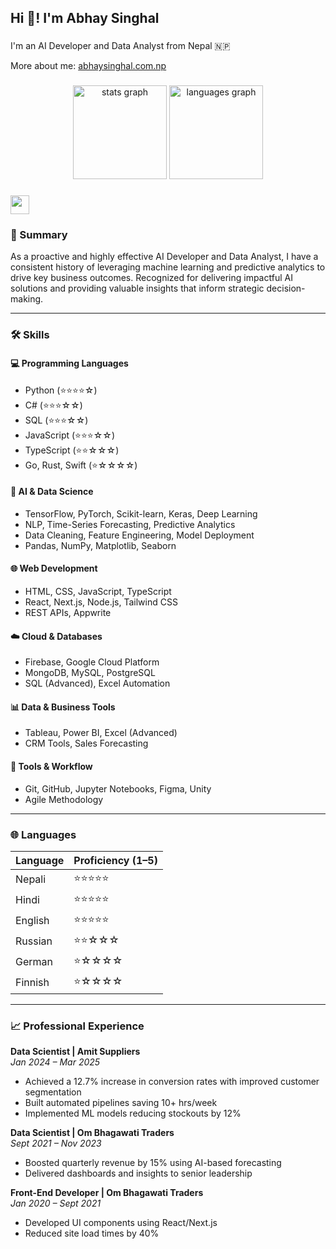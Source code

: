 <h2 align="left">Hi 👋! I'm Abhay Singhal</h2>

###

<p align="left">I'm an AI Developer and Data Analyst from Nepal 🇳🇵</p>

More about me: [abhaysinghal.com.np](https://abhaysinghal.com.np)

###

<div align="center">
  <img src="https://github-readme-stats.vercel.app/api?username=abhaysinghal126&hide_title=false&hide_rank=false&show_icons=true&include_all_commits=true&count_private=true&theme=dracula&locale=en&hide_border=false" height="150" alt="stats graph"  />
  <img src="https://github-readme-stats.vercel.app/api/top-langs?username=abhaysinghal126&locale=en&layout=compact&card_width=320&langs_count=5&theme=dracula&hide_border=false" height="150" alt="languages graph"  />
</div>

###

<div align="left">
  <img src="https://skillicons.dev/icons?i=py,cs,cpp,js,ts,nodejs,react,nextjs,html,css,tailwind,unity,tensorflow,pytorch,keras,sklearn,figma,firebase,sql,mongodb,mysql,postgresql,git,github,gcp,jupyter,tableau,pandas,numpy,matplotlib,seaborn,vscode" height="30" />
</div>

###

### 💼 Summary
As a proactive and highly effective AI Developer and Data Analyst, I have a consistent history of leveraging machine learning and predictive analytics to drive key business outcomes. Recognized for delivering impactful AI solutions and providing valuable insights that inform strategic decision-making.

---

### 🛠️ Skills

#### 💻 Programming Languages
- Python (⭐⭐⭐⭐☆)
- C# (⭐⭐⭐☆☆)
- SQL (⭐⭐⭐☆☆)
- JavaScript (⭐⭐⭐☆☆)
- TypeScript (⭐⭐☆☆☆)
- Go, Rust, Swift (⭐☆☆☆☆)

#### 🧠 AI & Data Science
- TensorFlow, PyTorch, Scikit-learn, Keras, Deep Learning
- NLP, Time-Series Forecasting, Predictive Analytics
- Data Cleaning, Feature Engineering, Model Deployment
- Pandas, NumPy, Matplotlib, Seaborn

#### 🌐 Web Development
- HTML, CSS, JavaScript, TypeScript
- React, Next.js, Node.js, Tailwind CSS
- REST APIs, Appwrite

#### ☁️ Cloud & Databases
- Firebase, Google Cloud Platform
- MongoDB, MySQL, PostgreSQL
- SQL (Advanced), Excel Automation

#### 📊 Data & Business Tools
- Tableau, Power BI, Excel (Advanced)
- CRM Tools, Sales Forecasting

#### 🧰 Tools & Workflow
- Git, GitHub, Jupyter Notebooks, Figma, Unity
- Agile Methodology

---

### 🌐 Languages

| Language | Proficiency (1–5) |
|----------|-------------------|
| Nepali   | ⭐⭐⭐⭐⭐ |
| Hindi    | ⭐⭐⭐⭐⭐ |
| English  | ⭐⭐⭐⭐⭐ |
| Russian  | ⭐⭐☆☆☆ |
| German   | ⭐☆☆☆☆ |
| Finnish  | ⭐☆☆☆☆ |

---

### 📈 Professional Experience

**Data Scientist | Amit Suppliers**  
*Jan 2024 – Mar 2025*  
- Achieved a 12.7% increase in conversion rates with improved customer segmentation  
- Built automated pipelines saving 10+ hrs/week  
- Implemented ML models reducing stockouts by 12%  

**Data Scientist | Om Bhagawati Traders**  
*Sept 2021 – Nov 2023*  
- Boosted quarterly revenue by 15% using AI-based forecasting  
- Delivered dashboards and insights to senior leadership  

**Front-End Developer | Om Bhagawati Traders**  
*Jan 2020 – Sept 2021*  
- Developed UI components using React/Next.js  
- Reduced site load times by 40%
